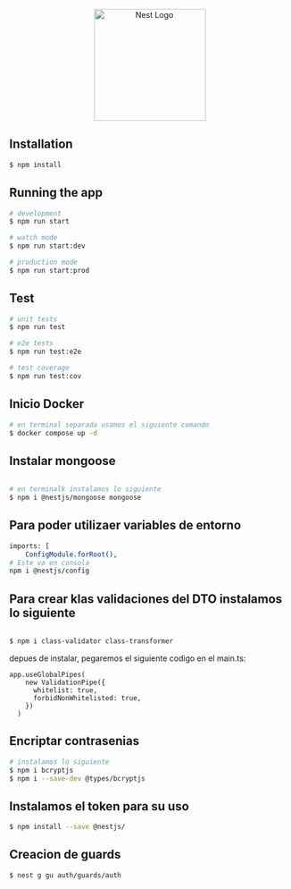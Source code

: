 <p align="center">
  <a href="http://nestjs.com/" target="blank"><img src="https://nestjs.com/img/logo-small.svg" width="200" alt="Nest Logo" /></a>
</p>


## Installation

```bash
$ npm install
```

## Running the app

```bash
# development
$ npm run start

# watch mode
$ npm run start:dev

# production mode
$ npm run start:prod
```

## Test

```bash
# unit tests
$ npm run test

# e2e tests
$ npm run test:e2e

# test coverage
$ npm run test:cov
```

## Inicio Docker

```bash
# en terminal separada usamos el siguiente comando
$ docker compose up -d
```

## Instalar mongoose

```bash

# en terminalk instalamos lo siguiente
$ npm i @nestjs/mongoose mongoose
```

## Para poder utilizaer variables de entorno

```bash
imports: [
    ConfigModule.forRoot(),
# Este va en consola
npm i @nestjs/config
```

## Para crear klas validaciones del DTO instalamos lo siguiente

```bash

$ npm i class-validator class-transformer
```
depues de instalar, pegaremos el siguiente codigo en el main.ts:
```
app.useGlobalPipes(
    new ValidationPipe({
      whitelist: true,
      forbidNonWhitelisted: true,
    })
  )
```


## Encriptar contrasenias

```bash
# instalamos lo siguiente
$ npm i bcryptjs
$ npm i --save-dev @types/bcryptjs
```

## Instalamos el token para su uso

```bash
$ npm install --save @nestjs/
```

## Creacion de guards

```bash
$ nest g gu auth/guards/auth
```